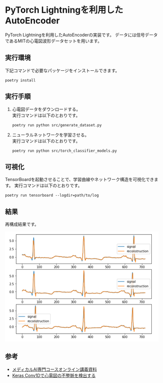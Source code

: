 # PyTorch Lightningを利用したAutoEncoder
PyTorch Lightningを利用したAutoEncoderの実装です。
データには信号データであるMITの心電図波形データセットを用います。


## 実行環境
下記コマンドで必要なパッケージをインストールできます。
```
poetry install
```

## 実行手順
1. 心電図データをダウンロードする。  
    実行コマンドは以下のとおりです。
    ```
    poetry run python src/generate_dataset.py
    ```
2. ニューラルネットワークを学習させる。  
    実行コマンドは以下のとおりです。
    ```
    poetry run python src/torch_classifier_models.py
    ```

## 可視化
TensorBoardを起動させることで、学習曲線やネットワーク構造を可視化できます。
実行コマンドは以下のとおりです。
```
poetry run tensorboard --logdir=path/to/log
```

## 結果
再構成結果です。

![](pic/2021-01-31-15-24-19.png)

## 参考
- [メディカルAI専門コースオンライン講義資料](https://japan-medical-ai.github.io/medical-ai-course-materials/notebooks/08_Sequential_Data_Analysis_with_Deep_Learning.html)
- [Keras Conv1Dで心電図の不整脈を検出する](http://cedro3.com/ai/ecg-anomaly/)
